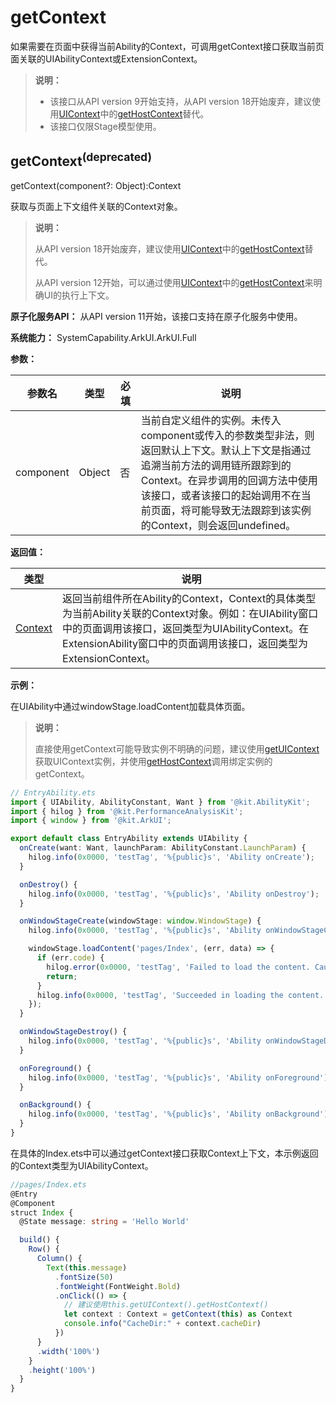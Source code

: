 # getContext

如果需要在页面中获得当前Ability的Context，可调用getContext接口获取当前页面关联的UIAbilityContext或ExtensionContext。

> **说明：**
> - 该接口从API version 9开始支持，从API version 18开始废弃，建议使用[UIContext](js-apis-arkui-UIContext.md#uicontext)中的[getHostContext](js-apis-arkui-UIContext.md#gethostcontext12)替代。
> - 该接口仅限Stage模型使用。

## getContext<sup>(deprecated)</sup>

getContext(component?: Object):Context

获取与页面上下文组件关联的Context对象。

> **说明：**
> 
> 从API version 18开始废弃，建议使用[UIContext](js-apis-arkui-UIContext.md#uicontext)中的[getHostContext](js-apis-arkui-UIContext.md#gethostcontext12)替代。
>
> 从API version 12开始，可以通过使用[UIContext](js-apis-arkui-UIContext.md#uicontext)中的[getHostContext](js-apis-arkui-UIContext.md#gethostcontext12)来明确UI的执行上下文。

**原子化服务API：** 从API version 11开始，该接口支持在原子化服务中使用。

**系统能力：** SystemCapability.ArkUI.ArkUI.Full

**参数：** 

| 参数名 | 类型          | 必填 | 说明                             |
| ------ | ----------- | ---- | ------------------------------- |
| component  | Object | 否   | 当前自定义组件的实例。未传入component或传入的参数类型非法，则返回默认上下文。默认上下文是指通过追溯当前方法的调用链所跟踪到的Context。在异步调用的回调方法中使用该接口，或者该接口的起始调用不在当前页面，将可能导致无法跟踪到该实例的Context，则会返回undefined。             |

**返回值：**

| 类型 | 说明                             |
| ------ | ------------------------------- |
| [Context](../../application-models/application-context-stage.md#应用上下文context)  | 返回当前组件所在Ability的Context，Context的具体类型为当前Ability关联的Context对象。例如：在UIAbility窗口中的页面调用该接口，返回类型为UIAbilityContext。在ExtensionAbility窗口中的页面调用该接口，返回类型为ExtensionContext。    |

**示例：**

在UIAbility中通过windowStage.loadContent加载具体页面。

> **说明：**
> 
> 直接使用getContext可能导致实例不明确的问题，建议使用[getUIContext](js-apis-arkui-UIContext.md#uicontext)获取UIContext实例，并使用[getHostContext](js-apis-arkui-UIContext.md#gethostcontext12)调用绑定实例的getContext。

```ts
// EntryAbility.ets
import { UIAbility, AbilityConstant, Want } from '@kit.AbilityKit';
import { hilog } from '@kit.PerformanceAnalysisKit';
import { window } from '@kit.ArkUI';

export default class EntryAbility extends UIAbility {
  onCreate(want: Want, launchParam: AbilityConstant.LaunchParam) {
    hilog.info(0x0000, 'testTag', '%{public}s', 'Ability onCreate');
  }

  onDestroy() {
    hilog.info(0x0000, 'testTag', '%{public}s', 'Ability onDestroy');
  }

  onWindowStageCreate(windowStage: window.WindowStage) {
    hilog.info(0x0000, 'testTag', '%{public}s', 'Ability onWindowStageCreate');

    windowStage.loadContent('pages/Index', (err, data) => {
      if (err.code) {
        hilog.error(0x0000, 'testTag', 'Failed to load the content. Cause: %{public}s', JSON.stringify(err) ?? '');
        return;
      }
      hilog.info(0x0000, 'testTag', 'Succeeded in loading the content. Data: %{public}s', JSON.stringify(data) ?? '');
    });
  }

  onWindowStageDestroy() {
    hilog.info(0x0000, 'testTag', '%{public}s', 'Ability onWindowStageDestroy');
  }

  onForeground() {
    hilog.info(0x0000, 'testTag', '%{public}s', 'Ability onForeground');
  }

  onBackground() {
    hilog.info(0x0000, 'testTag', '%{public}s', 'Ability onBackground');
  }
}
```
在具体的Index.ets中可以通过getContext接口获取Context上下文，本示例返回的Context类型为UIAbilityContext。

```ts
//pages/Index.ets
@Entry
@Component
struct Index {
  @State message: string = 'Hello World'

  build() {
    Row() {
      Column() {
        Text(this.message)
          .fontSize(50)
          .fontWeight(FontWeight.Bold)
          .onClick(() => {
            // 建议使用this.getUIContext().getHostContext()
            let context : Context = getContext(this) as Context
            console.info("CacheDir:" + context.cacheDir)
          })
      }
      .width('100%')
    }
    .height('100%')
  }
}
```

